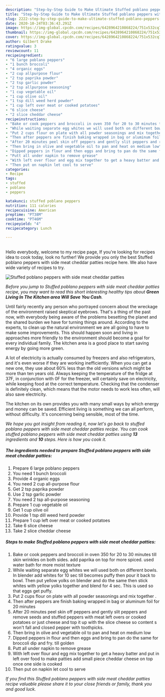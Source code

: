 ```yaml
---
description: "Step-by-Step Guide to Make Ultimate Stuffed poblano peppers with side meat cheddar patties"
title: "Step-by-Step Guide to Make Ultimate Stuffed poblano peppers with side meat cheddar patties"
slug: 2222-step-by-step-guide-to-make-ultimate-stuffed-poblano-peppers-with-side-meat-cheddar-patties
date: 2020-10-24T03:36:43.291Z
image: https://img-global.cpcdn.com/recipes/6428964210868224/751x532cq70/stuffed-poblano-peppers-with-side-meat-cheddar-patties-recipe-main-photo.jpg
thumbnail: https://img-global.cpcdn.com/recipes/6428964210868224/751x532cq70/stuffed-poblano-peppers-with-side-meat-cheddar-patties-recipe-main-photo.jpg
cover: https://img-global.cpcdn.com/recipes/6428964210868224/751x532cq70/stuffed-poblano-peppers-with-side-meat-cheddar-patties-recipe-main-photo.jpg
author: Gilbert Drake
ratingvalue: 3
reviewcount: 11
recipeingredient:
- "6 large poblano peppers"
- "1 bunch broccoli"
- "4 organic eggs"
- "2 cup allpurpose flour"
- "2 tsp paprika powder"
- "2 tsp garlic powder"
- "2 tsp allpurpose seasoning"
- "1 cup vegetable oil"
- "1 cup olive oil"
- "1 tsp dill weed herd powder"
- "1 cup left over meat or cooked potatoes"
- "6 slice cheese"
- "2 slice cheddar cheese"
recipeinstructions:
- "Bake or cook peppers and broccoli in oven 350 for 20 to 30 minutes till skin wrinkles on both sides. add paprika on top for more spiced. used water bath for more moist texture"
- "While waiting separate egg whites we will used both on different bowls. In blender add whites for 10 sec till becomes puffy then pour it back to bowl. Then put yellow yolks on blender and do the same then stick whites with yellow yolks together and blend for 4 sec. This is used so that eggs get puffy."
- "Put 2 cups flour on plate with all powder seasonings and mix together ."
- "Then after peppers are finish baking wrapped in bag or aluminum foil for 20 minutes"
- "After 20 minutes peel skin off peppers and gently slit peppers and remove seeds and stuffed peppers with meat left overs or cooked potatoes  or just cheese and top it up with the slice cheese so content s won&#39;t fall and closed pepper with toothpicks."
- "Then bring in olive and vegetable oil to pan and heat on medium low"
- "Dipped peppers in flour and then eggs and bring to pan do the same for broccoli dip and fry. till golden"
- "Putt all under napkin to remove grease"
- "With left over flour and egg mix together to get a heavy batter and put in left over  food to make patties add  small piece cheddar cheese on top once one side is cooked"
- "Then put on napkin let cool to serve"
categories:
- Recipe
tags:
- stuffed
- poblano
- peppers

katakunci: stuffed poblano peppers 
nutrition: 111 calories
recipecuisine: American
preptime: "PT38M"
cooktime: "PT46M"
recipeyield: "4"
recipecategory: Lunch

---
```

<br>
Hello everybody, welcome to my recipe page, If you're looking for recipes idea to cook today, look no further! We provide you only the best Stuffed poblano peppers with side meat cheddar patties recipe here. We also have wide variety of recipes to try.
<br>


![Stuffed poblano peppers with side meat cheddar patties](https://img-global.cpcdn.com/recipes/6428964210868224/751x532cq70/stuffed-poblano-peppers-with-side-meat-cheddar-patties-recipe-main-photo.jpg)

<i>Before you jump to Stuffed poblano peppers with side meat cheddar patties recipe, you may want to read this short interesting healthy tips about 
<strong>Green Living In The Kitchen area Will Save You Cash</strong>.</i>
</br>

Until fairly recently any person who portrayed concern about the wreckage of the environment raised skeptical eyebrows. That's a thing of the past now, with everybody being aware of the problems besetting the planet and the shared burden we have for turning things around. According to the experts, to clean up the natural environment we are all going to have to make some improvements. This should happen soon and living in approaches more friendly to the environment should become a goal for every individual family. The kitchen area is a good place to start saving energy by going more green.

A lot of electricity is actually consumed by freezers and also refrigerators, and it's even worse if they are working inefficiently. When you can get a new one, they use about 60% less than the old versions which might be more than ten years old. Always keeping the temperature of the fridge at 37F, in conjunction with 0F for the freezer, will certainly save on electricity, while keeping food at the correct temperature. Checking that the condenser is definitely clean, which means that the motor needs to work less often, will also save electricity.

The kitchen on its own provides you with many small ways by which energy and money can be saved. Efficient living is something we can all perform, without difficulty. It's concerning being sensible, most of the time.


<i>We hope you got insight from reading it, now let's go back to stuffed poblano peppers with side meat cheddar patties recipe. You can cook stuffed poblano peppers with side meat cheddar patties using <strong>13</strong> ingredients and <strong>10</strong> steps. Here is how you cook it.
</i>

##### The ingredients needed to prepare Stuffed poblano peppers with side meat cheddar patties:

1. Prepare 6 large poblano peppers
1. You need 1 bunch broccoli
1. Provide 4 organic eggs
1. You need 2 cup all-purpose flour
1. Get 2 tsp paprika powder
1. Use 2 tsp garlic powder
1. You need 2 tsp all-purpose seasoning
1. Prepare 1 cup vegetable oil
1. Get 1 cup olive oil
1. Provide 1 tsp dill weed herd powder
1. Prepare 1 cup left over meat or cooked potatoes
1. Take 6 slice cheese
1. Take 2 slice cheddar cheese


##### Steps to make Stuffed poblano peppers with side meat cheddar patties:

1. Bake or cook peppers and broccoli in oven 350 for 20 to 30 minutes till skin wrinkles on both sides. add paprika on top for more spiced. used water bath for more moist texture
1. While waiting separate egg whites we will used both on different bowls. In blender add whites for 10 sec till becomes puffy then pour it back to bowl. Then put yellow yolks on blender and do the same then stick whites with yellow yolks together and blend for 4 sec. This is used so that eggs get puffy.
1. Put 2 cups flour on plate with all powder seasonings and mix together .
1. Then after peppers are finish baking wrapped in bag or aluminum foil for 20 minutes
1. After 20 minutes peel skin off peppers and gently slit peppers and remove seeds and stuffed peppers with meat left overs or cooked potatoes  or just cheese and top it up with the slice cheese so content s won&#39;t fall and closed pepper with toothpicks.
1. Then bring in olive and vegetable oil to pan and heat on medium low
1. Dipped peppers in flour and then eggs and bring to pan do the same for broccoli dip and fry. till golden
1. Putt all under napkin to remove grease
1. With left over flour and egg mix together to get a heavy batter and put in left over  food to make patties add  small piece cheddar cheese on top once one side is cooked
1. Then put on napkin let cool to serve


<i>If you find this Stuffed poblano peppers with side meat cheddar patties recipe valuable please share it to your close friends or family, thank you and good luck.</i>
